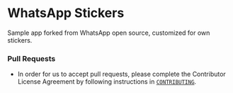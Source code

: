 # WhatsApp Stickers

Sample app forked from WhatsApp open source, customized for own stickers.


### Pull Requests
- In order for us to accept pull requests, please complete the Contributor License Agreement by following instructions in [`CONTRIBUTING`](https://github.com/WhatsApp/stickers/blob/master/CONTRIBUTING.md).

